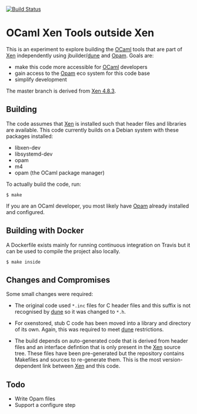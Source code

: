 
[![Build Status](https://travis-ci.org/lindig/xen-ocaml-tools.svg?branch=master)](https://travis-ci.org/lindig/xen-ocaml-tools)

# OCaml Xen Tools outside Xen

This is an experiment to explore building the [OCaml] tools that are
part of [Xen] independently using jbuilder/[dune] and [Opam]. Goals are:

* make this code more accessible for [OCaml] developers
* gain access to the [Opam] eco system for this code base
* simplify development

The master branch is derived from [Xen
4.8.3](https://blog.xenproject.org/2018/01/24/xen-project-4-8-3-is-available/).

## Building

The code assumes that [Xen] is installed such that header files and
libraries are available. This code currently builds on a Debian system
with these packages installed:

* libxen-dev
* libsystemd-dev
* opam
* m4
* opam (the OCaml package manager)

To actually build the code, run:

```
$ make
```

If you are an OCaml developer, you most likely have [Opam] already
installed and configured.

## Building with Docker

A Dockerfile exists mainly for running continuous integration on Travis
but it can be used to compile the project also locally. 

```
$ make inside
```

## Changes and Compromises

Some small changes were required:

* The original code used `*.inc` files for C header files and this 
  suffix is not recognised by [dune] so it was changed to `*.h`.

* For oxenstored, stub C code has been moved into a library and
  directory of its own. Again, this was required to meet [dune]
  restrictions.

* The build depends on auto-generated code that is derived from header
  files and an interface defintion that is only present in the [Xen]
  source tree. These files have been pre-generated but the repository
  contains Makefiles and sources to re-generate them. This is the most
  version-dependent link between [Xen] and this code. 

## Todo

* Write Opam files
* Support a configure step


[OCaml]:      https://www.ocam.org/
[Xen]:        http://xenbits.xen.org/
[dune]:       https://github.com/ocaml/dune
[manual]:     https://jbuilder.readthedocs.io/en/latest/
[Opam]:       https://opam.ocaml.org/


